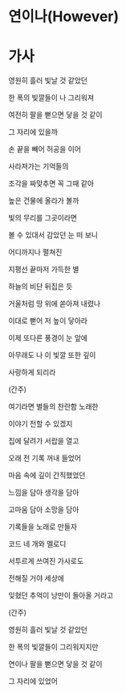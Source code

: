 # 연이나(However)

# 가사

영원히 흘러 빛날 것 같았던

한 폭의 빛깔들이 나 그리워져

여전히 팔을 뻗으면 닿을 것 같이

그 자리에 있을까

손 끝을 빼어 허공을 이어

사라져가는 기억들의

조각을 짜맞추면 꼭 그때 같아

높은 건물에 올라가 볼까

빛의 무리를 그곳이라면

볼 수 있대서 감았던 눈 떠 보니

어디까지나 펼쳐진

지평선 끝마저 가득한 별

하늘의 비단 뒤집은 듯

거울처럼 땅 위에 쏟아져 내렸나

이대로 뻗어 저 높이 닿아라

이제 또다른 풍경이 눈 앞에

아무래도 나 이 빛깔 또한 깊이

사랑하게 되리라

(간주)

여기라면 별들의 찬란함 노래한

이야기 전할 수 있겠지 

집에 달려가 서랍을 열고

오래 전 기록 꺼내 들었어

마음 속에 깊이 간직했었던

느낌을 담아 생각을 담아

고마움 담아 소망을 담아

기록들을 노래로 만들자

코드 네 개와 멜로디

서투르게 쓰여진 가사로도

전해질 거야 세상에

잊혔던 추억이 낭만이 돌아올 거라고

(간주)

영원히 흘러 빛날 것 같았던

한 폭의 빛깔들이 그리워지지만

연이나 팔을 뻗으면 닿을 것 같이

그 자리에 있었어